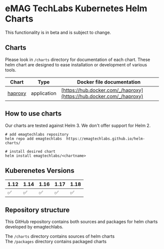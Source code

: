 # eMAG TechLabs Kubernetes Helm Charts

This functionality is in beta and is subject to change.

## Charts
Please look in `/charts` directory for documentation of each chart. 
These helm chart are designed to ease installation or development of various tools.

| Chart | Type | Docker file documentation  |
|-------| -----| -------------------------- |
|[haproxy](/charts/haproxy) | application | [https://hub.docker.com/_/haproxy](https://hub.docker.com/_/haproxy) |


## How to use charts
Our charts are tested against Helm 3. We don't offer support for Helm 2.

```shell script
# add emagtechlabs repository
helm repo add emagtechlabs  https://emagtechlabs.github.io/helm-charts/

# install desired chart
helm install emagtechlabs/<chartname>
```

## Kuberenetes Versions
 | 1.12 | 1.14 | 1.16 | 1.17 | 1.18
 |------|------|------|------|------
 |:white_check_mark:|:white_check_mark:|:white_check_mark:|:white_check_mark:|:white_check_mark:|

## Repository structure
This GitHub repository contains both sources and packages for helm charts developed by emagtechlabs.

The `/charts` directory contains sources of helm charts  
The `/packages` directory contains packaged charts 
